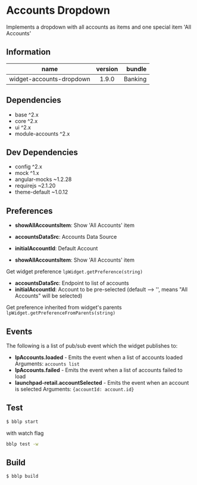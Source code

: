 # Accounts Dropdown
Implements a dropdown with all accounts as items and one special item 'All Accounts'

## Information
|  name |  version |  bundle |
|--|:--:|--:|
|  widget-accounts-dropdown |  1.9.0 |  Banking |

## Dependencies

- base ^2.x
- core ^2.x
- ui ^2.x
- module-accounts ^2.x

## Dev Dependencies

- config ^2.x
- mock ^1.x
- angular-mocks ~1.2.28
- requirejs ~2.1.20
- theme-default ~1.0.12

## Preferences

- **showAllAccountsItem**: Show 'All Accounts' item


- **accountsDataSrc**: Accounts Data Source
- **initialAccountId**: Default Account


- **showAllAccountsItem**: Show 'All Accounts' item

Get widget preference `lpWidget.getPreference(string)`


- **accountsDataSrc**: Endpoint to list of accounts
- **initialAccountId**: Account to be pre-selected (default --> '', means "All Accounts" will be selected)

Get preference inherited from widget's parents `lpWidget.getPreferenceFromParents(string)`

## Events
The following is a list of pub/sub event which the widget publishes to:


- **lpAccounts.loaded** - Emits the event when a list of accounts loaded
Arguments: `accounts list`
- **lpAccounts.failed** - Emits the event when a list of accounts failed to load
- **launchpad-retail.accountSelected** - Emits the event when an account is selected
Arguments: `{accountId: account.id}`

## Test
```bash
$ bblp start
```
with watch flag

```bash
bblp test -w
```
## Build
```bash
$ bblp build
```
